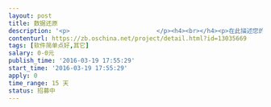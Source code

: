 ```yaml
---                
layout: post       
title: 数据还原           
description: '<p>                        </p><h4><br></h4><p>在此描述您的业务要求：例如用途打印头，打出的数据通过设备接收，然后放在软件上看波形或者频谱来判断是什么字或者符号（字和符号都是固定的，但是排列会变），可有什么办法让他精准？</p><p>                    </p>'     
contenturl: https://zb.oschina.net/project/detail.html?id=13035669      
tags: [软件简单点好,其它]            
salary: 0-0元          
publish_time: '2016-03-19 17:55:29'         
start_time: '2016-03-19 17:55:29'           
apply: 0                   
time_range: 15 天              
status: 招募中                  
---                 
```

